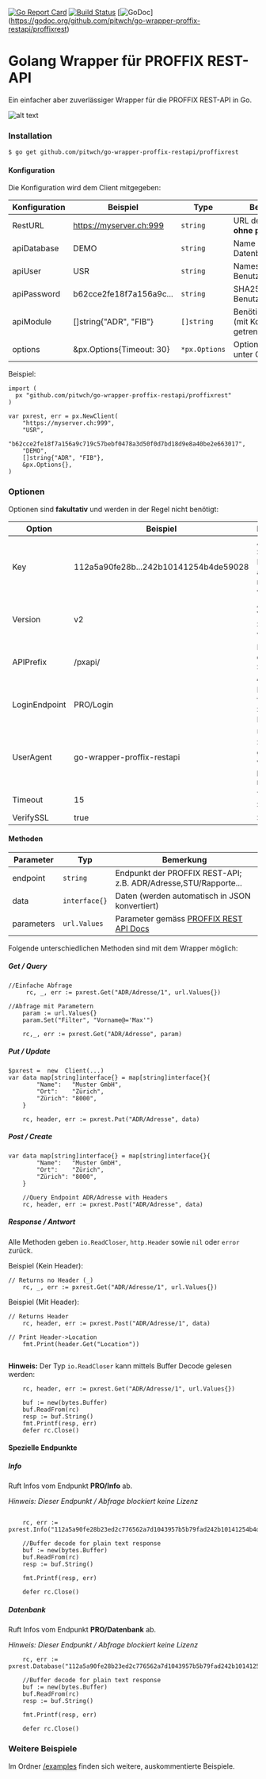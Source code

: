 [![Go Report Card](https://goreportcard.com/badge/github.com/pitwch/go-wrapper-proffix-restapi)](https://goreportcard.com/report/github.com/pitwch/go-wrapper-proffix-restapi)
[![Build Status](https://travis-ci.org/pitwch/go-wrapper-proffix-restapi.svg?branch=master)](https://travis-ci.org/pitwch/go-wrapper-proffix-restapi)
[![GoDoc](https://godoc.org/github.com/pitwch/go-wrapper-proffix-restapi/proffixrest?status.svg)]
(https://godoc.org/github.com/pitwch/go-wrapper-proffix-restapi/proffixrest)

# Golang Wrapper für PROFFIX REST-API

Ein einfacher aber zuverlässiger Wrapper für die PROFFIX REST-API in Go.

![alt text](https://raw.githubusercontent.com/pitwch/go-wrapper-proffix-restapi/master/assets/img/go-proffix-rest-wrapper.jpg "Golang Wrapper PROFFIX REST API")


### Installation

```bash
$ go get github.com/pitwch/go-wrapper-proffix-restapi/proffixrest
```


#### Konfiguration

Die Konfiguration wird dem Client mitgegeben:

| Konfiguration | Beispiel                 | Type          | Bemerkung                             |
|---------------|--------------------------|---------------|---------------------------------------|
| RestURL       | https://myserver.ch:999  | `string`      | URL der REST-API **ohne pxapi/v2/**   |
| apiDatabase   | DEMO                     | `string`      | Name der Datenbank                    |
| apiUser       | USR                      | `string`      | Names des Benutzers                   |
| apiPassword   | b62cce2fe18f7a156a9c...  | `string`      | SHA256-Hash des Benutzerpasswortes    |
| apiModule     | []string{"ADR", "FIB"}   | `[]string`    | Benötigte Module (mit Komma getrennt) |
| options       | &px.Options{Timeout: 30} | `*px.Options` | Optionen (Details unter Optionen)     |

Beispiel:

```golang
import (
  px "github.com/pitwch/go-wrapper-proffix-restapi/proffixrest"
)

var pxrest, err = px.NewClient(
	"https://myserver.ch:999",
	"USR",
	"b62cce2fe18f7a156a9c719c57bebf0478a3d50f0d7bd18d9e8a40be2e663017",
	"DEMO",
	[]string{"ADR", "FIB"},
	&px.Options{},
)
```


### Optionen

Optionen sind **fakultativ** und werden in der Regel nicht benötigt:

| Option           | Beispiel                                                         | Bemerkung                                                      |
|------------------|------------------------------------------------------------------|----------------------------------------------------------------|
| Key              | 112a5a90fe28b...242b10141254b4de59028                            | API-Key als SHA256 - Hash (kann auch direkt mitgegeben werden) |
| Version          | v2                                                               | API-Version; Standard = v2                                     |
| APIPrefix        | /pxapi/                                                          | Prefix für die API; Standard = /pxapi/                         |
| LoginEndpoint    | PRO/Login                                                        | Endpunkt für Login; Standard = PRO/Login                       |
| UserAgent        | go-wrapper-proffix-restapi                                       | User Agent; Standard = go-wrapper-proffix-restapi            |
| Timeout          | 15                                                               | Timeout in Sekunden                                            |
| VerifySSL        | true                                                             | SSL prüfen                                                     |


#### Methoden


| Parameter  | Typ           | Bemerkung                                                                                                |
|------------|---------------|----------------------------------------------------------------------------------------------------------|
| endpoint   | `string`      | Endpunkt der PROFFIX REST-API; z.B. ADR/Adresse,STU/Rapporte...                                          |
| data       | `interface{}` | Daten (werden automatisch in JSON konvertiert)                                                           |
| parameters | `url.Values`  | Parameter gemäss [PROFFIX REST API Docs](http://www.proffix.net/Portals/0/content/REST%20API/index.html) |




Folgende unterschiedlichen Methoden sind mit dem Wrapper möglich:



##### Get / Query

```golang
//Einfache Abfrage
     rc, _, err := pxrest.Get("ADR/Adresse/1", url.Values{})

//Abfrage mit Parametern
	param := url.Values{}
	param.Set("Filter", "Vorname@='Max'")

	rc,_, err := pxrest.Get("ADR/Adresse", param)

```


##### Put / Update

```golang
$pxrest =  new  Client(...)
var data map[string]interface{} = map[string]interface{}{
		"Name":   "Muster GmbH",
		"Ort":    "Zürich",
		"Zürich": "8000",
	}

	rc, header, err := pxrest.Put("ADR/Adresse", data)
```

##### Post / Create

```golang
var data map[string]interface{} = map[string]interface{}{
		"Name":   "Muster GmbH",
		"Ort":    "Zürich",
		"Zürich": "8000",
	}

	//Query Endpoint ADR/Adresse with Headers
	rc, header, err := pxrest.Post("ADR/Adresse", data)
```


##### Response / Antwort

Alle Methoden geben `io.ReadCloser`, `http.Header` sowie `nil` oder `error` zurück.

Beispiel (Kein Header):

```golang
// Returns no Header (_)
	rc, _, err := pxrest.Get("ADR/Adresse/1", url.Values{})
```


Beispiel (Mit Header):

```golang
// Returns Header
	rc, header, err := pxrest.Post("ADR/Adresse/1", data)

// Print Header->Location
	fmt.Print(header.Get("Location"))
	
```

**Hinweis:** Der Typ `io.ReadCloser` kann mittels Buffer Decode gelesen werden:

```golang
	rc, header, err := pxrest.Get("ADR/Adresse/1", url.Values{})

	buf := new(bytes.Buffer)
	buf.ReadFrom(rc)
	resp := buf.String()
	fmt.Printf(resp, err)
	defer rc.Close()
```

#### Spezielle Endpunkte


##### Info

Ruft Infos vom Endpunkt **PRO/Info** ab.

*Hinweis: Dieser Endpunkt / Abfrage blockiert keine Lizenz*

```golang

	rc, err := pxrest.Info("112a5a90fe28b23ed2c776562a7d1043957b5b79fad242b10141254b4de59028")

	//Buffer decode for plain text response
	buf := new(bytes.Buffer)
	buf.ReadFrom(rc)
	resp := buf.String()

	fmt.Printf(resp, err)

	defer rc.Close()
```

##### Datenbank

Ruft Infos vom Endpunkt **PRO/Datenbank** ab.

*Hinweis: Dieser Endpunkt / Abfrage blockiert keine Lizenz*

```golang
	rc, err := pxrest.Database("112a5a90fe28b23ed2c776562a7d1043957b5b79fad242b10141254b4de59028")

	//Buffer decode for plain text response
	buf := new(bytes.Buffer)
	buf.ReadFrom(rc)
	resp := buf.String()

	fmt.Printf(resp, err)

	defer rc.Close()
  ```


### Weitere Beispiele

Im Ordner [/examples](https://github.com/pitwch/go-wrapper-proffix-restapi/tree/master/examples) finden sich weitere,
auskommentierte Beispiele.
